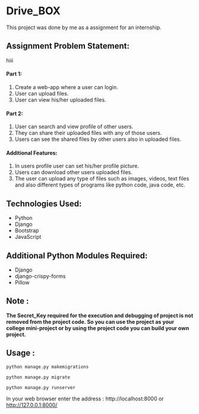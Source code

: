 # Drive_BOX

This project was done by me as a assignment for an internship.

<h2>Assignment Problem Statement:</h2> hiii

<h4>Part 1:</h4>
<ol>
    <li>Create a web-app where a user can login.</li>
    <li>User can upload files.</li>
    <li>User can view his/her uploaded files.</li>
</ol>

<h4>Part 2:</h4>
<ol>
     <li>User can search and view profile of other users.</li>
     <li>They can share their uploaded files with any of those users.</li>
     <li>Users can see the shared files by other users also in uploaded files.</li>
</ol>

<h4>Additional Features:</h4>
<ol>
    <li>In users profile user can set his/her profile picture.</li>
    <li>Users can download other users uploaded files.</li>
    <li>The user can upload any type of files such as images, videos, text files and also different types of programs like python code, java code, etc.</li>
</ol>
    
<h2>Technologies Used:</h2>
<ul>
    <li>Python</li>
    <li>Django</li>
    <li>Bootstrap</li>
    <li>JavaScript</li>
</ul>
    
<h2>Additional Python Modules Required:</h2>
<ul>
    <li>Django</li>
    <li>django-crispy-forms</li>
    <li>Pillow</li>
</ul>
  
<h2>Note :</h2>

<b>The Secret_Key required for the execution and debugging of project is not removed from the project code. So you can use the project as your college mini-project or by using the project code you can build your own project.</b>

<h2>Usage :</h2>

    python manage.py makemigrations

    python manage.py migrate

    python manage.py runserver
    
   In your web browser enter the address : http://localhost:8000 or http://127.0.0.1:8000/
